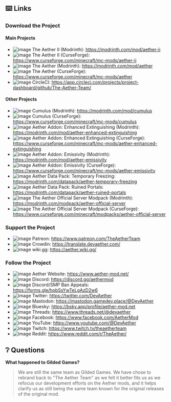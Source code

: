 ## :keyboard: Links
### Download the Project
#### Main Projects
* ![image](https://user-images.githubusercontent.com/67203206/204717548-68197a37-3e9b-4359-9b5f-42746a9aaac2.png)
The Aether II (Modrinth): https://modrinth.com/mod/aether-ii
* ![image](https://user-images.githubusercontent.com/67203206/204717526-4ceeba4c-e376-4364-8838-ecb2a1b1e4ba.png)
The Aether II (CurseForge): https://www.curseforge.com/minecraft/mc-mods/aether-ii
* ![image](https://user-images.githubusercontent.com/67203206/204717548-68197a37-3e9b-4359-9b5f-42746a9aaac2.png)
The Aether (Modrinth): https://modrinth.com/mod/aether
* ![image](https://user-images.githubusercontent.com/67203206/204717526-4ceeba4c-e376-4364-8838-ecb2a1b1e4ba.png)
The Aether (CurseForge): https://www.curseforge.com/minecraft/mc-mods/aether
* ![image](https://user-images.githubusercontent.com/67203206/204718020-44e0c82c-08dd-48ff-8b00-4e3557a752b3.png)
CircleCI: https://app.circleci.com/projects/project-dashboard/github/The-Aether-Team/
#### Other Projects
* ![image](https://user-images.githubusercontent.com/67203206/204717548-68197a37-3e9b-4359-9b5f-42746a9aaac2.png)
Cumulus (Modrinth): https://modrinth.com/mod/cumulus
* ![image](https://user-images.githubusercontent.com/67203206/204717526-4ceeba4c-e376-4364-8838-ecb2a1b1e4ba.png)
Cumulus (CurseForge): https://www.curseforge.com/minecraft/mc-mods/cumulus
* ![image](https://user-images.githubusercontent.com/67203206/204717548-68197a37-3e9b-4359-9b5f-42746a9aaac2.png)
Aether Addon: Enhanced Extinguishing (Modrinth): https://modrinth.com/mod/aether-enhanced-extinguishing
* ![image](https://user-images.githubusercontent.com/67203206/204717526-4ceeba4c-e376-4364-8838-ecb2a1b1e4ba.png)
Aether Addon: Enhanced Extinguishing (CurseForge): https://www.curseforge.com/minecraft/mc-mods/aether-enhanced-extinguishing
* ![image](https://user-images.githubusercontent.com/67203206/204717548-68197a37-3e9b-4359-9b5f-42746a9aaac2.png)
Aether Addon: Emissivity (Modrinth): https://modrinth.com/mod/aether-emissivity
* ![image](https://user-images.githubusercontent.com/67203206/204717526-4ceeba4c-e376-4364-8838-ecb2a1b1e4ba.png)
Aether Addon: Emissivity (CurseForge): https://www.curseforge.com/minecraft/mc-mods/aether-emissivity
* ![image](https://user-images.githubusercontent.com/67203206/204717548-68197a37-3e9b-4359-9b5f-42746a9aaac2.png)
Aether Data Pack: Temporary Freezing: https://modrinth.com/datapack/aether-temporary-freezing
* ![image](https://user-images.githubusercontent.com/67203206/204717548-68197a37-3e9b-4359-9b5f-42746a9aaac2.png)
Aether Data Pack: Ruined Portals: https://modrinth.com/datapack/aether-ruined-portals
* ![image](https://user-images.githubusercontent.com/67203206/204717548-68197a37-3e9b-4359-9b5f-42746a9aaac2.png)
The Aether Official Server Modpack (Modrinth): https://modrinth.com/modpack/aether-official-server
* ![image](https://user-images.githubusercontent.com/67203206/204717526-4ceeba4c-e376-4364-8838-ecb2a1b1e4ba.png)
The Aether Official Server Modpack (CurseForge): https://www.curseforge.com/minecraft/modpacks/aether-official-server

### Support the Project
* ![image](https://user-images.githubusercontent.com/67203206/204718214-85e5fb53-8c8b-4a30-af55-ef8d87ea44c0.png)
Patreon: https://www.patreon.com/TheAetherTeam
* ![image](https://github.com/The-Aether-Team/.github/assets/67203206/35c00883-9923-4e02-b8a0-f55aef968f5b)
Crowdin: https://translate.devaether.com/
* ![image](https://user-images.githubusercontent.com/67203206/204718599-0e985860-a5f9-4cab-be93-eba73e5770bd.png)
wiki.gg: https://aether.wiki.gg/

### Follow the Project
* ![image](https://github.com/The-Aether-Team/.github/assets/67203206/78fa6426-8120-4acd-9915-2e3017b78750) Aether Website: https://www.aether-mod.net/
* ![image](https://user-images.githubusercontent.com/67203206/204718793-4757c5fb-535d-4c74-a924-b6dadd4497f4.png)
Discord: https://discord.gg/aethermod
* ![image](https://user-images.githubusercontent.com/67203206/204719613-65a1affe-f309-440c-9fb7-ef12d904c2b1.png)
Discord/SMP Ban Appeals: https://forms.gle/hpbSsYwTeLgAzD2w6
* ![image](https://user-images.githubusercontent.com/67203206/204719046-435cce5e-a392-4b87-a6da-a5e85bfb6dd1.png)
Twitter: https://twitter.com/DevAether
* ![image](https://github.com/The-Aether-Team/.github/assets/67203206/f5249249-05a1-485c-a0d6-09a68a299fa6)
Mastodon: https://mastodon.gamedev.place/@DevAether
* ![image](https://github.com/The-Aether-Team/.github/assets/67203206/33600d1f-8782-47b3-994c-26925d45c319)
Bluesky: https://bsky.app/profile/aether-mod.net
* ![image](https://github.com/The-Aether-Team/.github/assets/67203206/df75683f-d29f-4bf0-b7e5-fc89f2b655c0)
Threads: https://www.threads.net/@devaether
* ![image](https://user-images.githubusercontent.com/67203206/204719175-a85da6de-6669-44b9-9a18-50a08b48813e.png)
Facebook: https://www.facebook.com/AetherMod
* ![image](https://user-images.githubusercontent.com/67203206/204719338-c47babe1-0b50-439b-b872-3fca14a9d9c4.png)
YouTube: https://www.youtube.com/@DevAether
* ![image](https://user-images.githubusercontent.com/67203206/226137965-b363fe52-9b78-400c-9723-db37510933cf.png)
Twitch: https://www.twitch.tv/theaetherteam
* ![image](https://user-images.githubusercontent.com/67203206/204719502-9f20a01b-ed36-4bf9-b113-c98dbc1a02b3.png)
Reddit: https://www.reddit.com/r/TheAether/

## :grey_question: Questions
**What happened to Gilded Games?**
> We are still the same team as Gilded Games. We have chose to rebrand back to "The Aether Team" as we felt it better fits us as we refocus our development efforts on the Aether mods, and it helps clarify us as still being the same team known for the original releases of the original mod.
